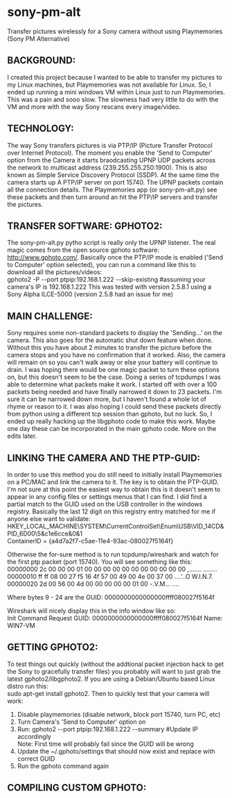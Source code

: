 # sony-pm-alt
Transfer pictures wirelessly for a Sony camera without using Playmemories (Sony PM Alternative)

BACKGROUND:
-----------------------------------------------------------------
I created this project because I wanted to be able to transfer my pictures to my Linux machines, but Playmemories was not available for Linux.  So, I ended up running a mini windows VM within Linux just to run Playmemories.  This was a pain and sooo slow.  The slowness had very little to do with the VM and more with the way Sony rescans every image/video.

TECHNOLOGY:
-----------------------------------------------------------------
The way Sony transfers pictures is via PTP/IP (Picture Transfer Protocol over Internet Protocol).  The moment you enable the 'Send to Computer' option from the Camera it starts braodcasting UPNP UDP packets across the network to multicast address (239.255.255.250:1900).  This is also known as Simple Service Discovery Protocol (SSDP).  At the same time the camera starts up A PTP/IP server on port 15740.  The UPNP packets contain all the connection details.  The Playmemories app (or sony-pm-alt.py) see these packets and then turn around an hit the PTP/IP servers and transfer the pictures.

TRANSFER SOFTWARE: GPHOTO2:
-----------------------------------------------------------------
The sony-pm-alt.py pytho script is really only the UPNP listener.  The real magic comes from the open source gphoto software: http://www.gphoto.com/.  Basically once the PTP/IP mode is enabled ('Send to Computer' option selected), you can run a command like this to download all the pictures/videos: <br>
gphoto2 -P --port ptpip:192.168.1.222 --skip-existing   #assuming your camera's IP is 192.168.1.222
This was tested with version 2.5.8.1 using a Sony Alpha ILCE-5000  (version 2.5.8 had an issue for me)

MAIN CHALLENGE:
-----------------------------------------------------------------
Sony requires some non-standard packets to display the 'Sending...' on the camera.  This also goes for the automatic shut down feature when done.  Without this you have about 2 minutes to transfer the picture before the camera stops and you have no confirmation that it worked.  Also, the camera will remain on so you can't walk away or else your battery will continue to drain.  I was hoping there would be one magic packet to turn these options on, but this doesn't seem to be the case.  Doing a series of tcpdumps I was able to determine what packets make it work.  I started off with over a 100 packets being needed and have finally narrowed it down to 23 packets.  I'm sure it can be narrowed down more, but I haven't found a whole lot of rhyme or reason to it.  I was also hoping I could send these packets directly from python using a different tcp session than gphoto, but no luck.  So, I ended up really hacking up the libgphoto code to make this work.  Maybe one day these can be incorporated in the main gphoto code.  More on the edits later.

LINKING THE CAMERA AND THE PTP-GUID:
-----------------------------------------------------------------
In order to use this method you do still need to initially install Playmemories on a PC/MAC and link the camera to it.  The key is to obtain the PTP-GUID.  I'm not sure at this point the easiest way to obtain this is it doesn't seem to appear in any config files or settings menus that I can find.  I did find a partial match to the GUID used on the USB controller in the windows registry.  Basically the last 12 digit on this registry entry matched for me if anyone else want to validate: <br>
HKEY_LOCAL_MACHINE\SYSTEM\CurrentControlSet\Enum\USB\VID_14CD&PID_6D00\5&c1e6cce&0&1 <br>
ContainerID = {a4d7a2f7-c5ae-11e4-93ac-080027f5164f}

Otherwise the for-sure method is to run tcpdump/wireshark and watch for the first ptp packet (port 15740).  You will see something like this: <br>
00000000  2c 00 00 00 01 00 00 00  00 00 00 00 00 00 00 00 ,....... ........ <br>
00000010  ff ff 08 00 27 f5 16 4f  57 00 49 00 4e 00 37 00 ....'..O W.I.N.7. <br>
00000020  2d 00 56 00 4d 00 00 00  00 00 01 00             -.V.M... .... <br>

Where bytes 9 - 24 are the GUID: 0000000000000000ffff080027f5164f <br>

Wireshark will nicely display this in the info window like so: <br>
Init Command Request GUID: 0000000000000000ffff080027f5164f Name: WIN7-VM <br>

GETTING GPHOTO2:
-------------------------------------------------------------------
To test things out quickly (without the addtional packet injection hack to get the Sony to gracefully transfer files) you probably will want to just grab the latest gphoto2/libgphoto2.  If you are using a Debian/Ubuntu based Linux distro run this: <br>
sudo apt-get install gphoto2.  Then to quickly test that your camera will work:<br>
1. Disable playmemories (disable network, block port 15740, turn PC, etc) <br>
2. Turn Camera's 'Send to Computer' option on <br>
3. Run: gphoto2 --port ptpip:192.168.1.222 --summary  #Update IP accordingly <br>
Note: First time will probably fail since the GUID will be wrong <br>
4. Update the ~/.gphoto/settings that should now exist and replace with correct GUID <br>
5. Run the gphoto command again <br>

COMPILING CUSTOM GPHOTO:
--------------------------------------------------------------------

